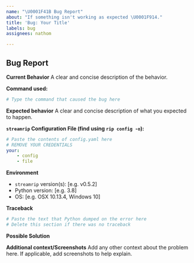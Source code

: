 ```yaml
---
name: "\U0001F41B Bug Report"
about: "If something isn't working as expected \U0001F914."
title: 'Bug: Your Title'
labels: bug
assignees: nathom

---
```


## Bug Report

**Current Behavior**
A clear and concise description of the behavior.

**Command used:**

```bash
# Type the command that caused the bug here
```

**Expected behavior**
A clear and concise description of what you expected to happen.

**`streamrip` Configuration File (find using `rip config -o`):**

<!-- If the command isn't working, you can find the file at one of the following paths:-->

<!-- macOS: ~/Library/Application Support/streamrip -->

<!-- Linux: ~/.config/streamrip or ~/.streamrip -->

<!-- Windows: \Users\<username>\AppData\Local\streamrip  or C:\Users\<usename>\AppData\Roaming\streamrip-->


```yaml
# Paste the contents of config.yaml here
# REMOVE YOUR CREDENTIALS
your:
    - config
    - file
```

**Environment**

- `streamrip` version(s): [e.g. v0.5.2]
- Python version: [e.g. 3.8]
- OS: [e.g. OSX 10.13.4, Windows 10]

**Traceback**
```bash
# Paste the text that Python dumped on the error here
# Delete this section if there was no traceback
```

**Possible Solution**
<!--- Only if you have suggestions on a fix for the bug. Otherwise, delete this section. -->

**Additional context/Screenshots**
Add any other context about the problem here. If applicable, add screenshots to help explain.
